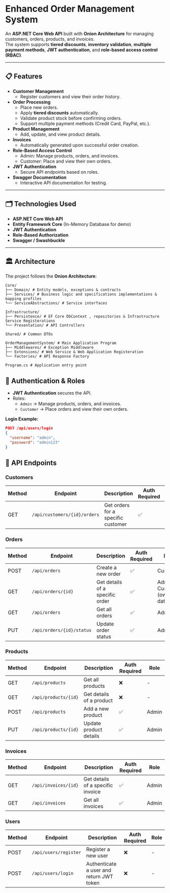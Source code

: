 # Enhanced Order Management System

An **ASP.NET Core Web API** built with **Onion Architecture** for managing customers, orders, products, and invoices.  
The system supports **tiered discounts**, **inventory validation**, **multiple payment methods**, **JWT authentication**, and **role-based access control (RBAC)**.

---

## 📋 Features

- **Customer Management**
  - Register customers and view their order history.
- **Order Processing**
  - Place new orders.
  - Apply **tiered discounts** automatically.
  - Validate product stock before confirming orders.
  - Support multiple payment methods (Credit Card, PayPal, etc.).
- **Product Management**
  - Add, update, and view product details.
- **Invoices**
  - Automatically generated upon successful order creation.
- **Role-Based Access Control**
  - Admin: Manage products, orders, and invoices.
  - Customer: Place and view their own orders.
- **JWT Authentication**
  - Secure API endpoints based on roles.
- **Swagger Documentation**
  - Interactive API documentation for testing.

---

## 🗂️ Technologies Used

- **ASP.NET Core Web API**
- **Entity Framework Core** (In-Memory Database for demo)
- **JWT Authentication**
- **Role-Based Authorization**
- **Swagger / Swashbuckle**

---

## 🏛️ Architecture

The project follows the **Onion Architecture**:

```text
Core/
├── Domain/ # Entity models, exceptions & contracts
├── Services/ # Business logic and specifications implementations & mapping profiles
└── ServiceAbstractions/ # Service interfaces

Infrastructure/
├── Persistence/ # EF Core DbContext , repositories & Infrastructure Service Registerations
└── Presentation/ # API Controllers

Shared/ # Common DTOs

OrderManagementSystem/ # Main Application Program
├── Middlewares/ # Exception Middleware
├── Extensions/ # Web Service & Web Application Registeration
└── Factories/ # API Response Factory

Program.cs # Application entry point
```

## 🔐 Authentication & Roles

- **JWT Authentication** secures the API.
- Roles:
  - `Admin` → Manage products, orders, and invoices.
  - `Customer` → Place orders and view their own orders.

**Login Example:**
```json
POST /api/users/login
{
  "username": "admin",
  "password": "admin123"
}
```

## 📌 API Endpoints

### Customers
| Method | Endpoint | Description | Auth Required | Role |
|--------|----------|-------------|---------------|------|
| GET    | `/api/customers/{id}/orders` | Get orders for a specific customer | ✅ | Admin / Customer (own data) |

### Orders
| Method | Endpoint | Description | Auth Required | Role |
|--------|----------|-------------|---------------|------|
| POST   | `/api/orders` | Create a new order | ✅ | Customer |
| GET    | `/api/orders/{id}` | Get details of a specific order | ✅ | Admin / Customer (own data) |
| GET    | `/api/orders` | Get all orders | ✅ | Admin |
| PUT    | `/api/orders/{id}/status` | Update order status | ✅ | Admin |

### Products
| Method | Endpoint | Description | Auth Required | Role |
|--------|----------|-------------|---------------|------|
| GET    | `/api/products` | Get all products | ❌ | - |
| GET    | `/api/products/{id}` | Get details of a product | ❌ | - |
| POST   | `/api/products` | Add a new product | ✅ | Admin |
| PUT    | `/api/products/{id}` | Update product details | ✅ | Admin |

### Invoices
| Method | Endpoint | Description | Auth Required | Role |
|--------|----------|-------------|---------------|------|
| GET    | `/api/invoices/{id}` | Get details of a specific invoice | ✅ | Admin |
| GET    | `/api/invoices` | Get all invoices | ✅ | Admin |

### Users
| Method | Endpoint | Description | Auth Required | Role |
|--------|----------|-------------|---------------|------|
| POST   | `/api/users/register` | Register a new user | ❌ | - |
| POST   | `/api/users/login` | Authenticate a user and return JWT token | ❌ | - |
